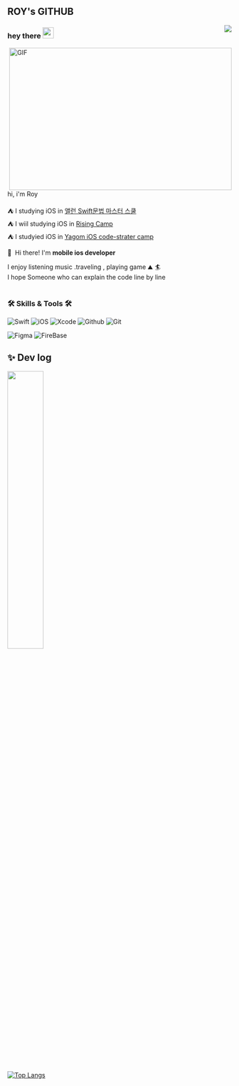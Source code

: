 ## ROY's GITHUB
<img src="https://komarev.com/ghpvc/?username=Roy-wonji&amp;&amp;style=flat-square" align="right">

### hey there <img src="https://media.giphy.com/media/hvRJCLFzcasrR4ia7z/giphy.gif" width="25px">


<img align="right" alt="GIF" src="https://i.imgur.com/3f51WN7.gif" width="500" height="320" />

hi, i'm Roy </br>

⛺️ I studying iOS in [앨런 Swift문법 마스터 스쿨](https://www.inflearn.com/course/%EC%8A%A4%EC%9C%84%ED%94%84%ED%8A%B8-%EB%AC%B8%EB%B2%95-%EB%A7%88%EC%8A%A4%ED%84%B0-%EC%8A%A4%EC%BF%A8#curriculum)</br>
⛺️ I  wiil studying iOS in [Rising Camp](https://risingcamp.com/)</br>
⛺️ I studyied iOS in [Yagom iOS code-strater camp ](https://www.yagom-academy.kr/camp/code-starter)



<p>
  👋&nbsp; Hi there! I'm <b>mobile ios developer</b><br/>
 
  I enjoy listening music .traveling , playing game  ⛰ 🏄<br/>
  I hope  Someone who can explain the code line by line <br/><br/>
</p>

### 🛠 Skills & Tools 🛠
<p> 
</p>

   ![Swift](https://img.shields.io/badge/Swift-ff5d24?style=for-the-badge&logo=Swift&logoColor=white) ![iOS](https://img.shields.io/badge/iOS-222222?style=for-the-badge&logo=Apple&logoColor=white) ![Xcode](https://img.shields.io/badge/XCode-147EFB?style=for-the-badge&logo=xcode&logoColor=white) ![Github](https://img.shields.io/badge/GitHub-3A3845?style=for-the-badge&logo=github&logoColor=white) ![Git](https://img.shields.io/badge/Git-FF6B6B?style=for-the-badge&logo=Git&logoColor=white)  
   
 ![Figma](https://img.shields.io/badge/Figma-8479E1?style=for-the-badge&logo=figma&logoColor=white) ![FireBase](https://img.shields.io/badge/firebase-FFCA28?style=for-the-badge&logo=firebase&logoColor=white)
  
 <h2 > ✨ Dev log </h2>
 <p>
 <img align="center" width="40%" src="https://github-readme-stats.vercel.app/api?username=Roy-wonji&&count_private=true&custom_title=Roy's&nbsp;github&nbsp;👀&bg_color=30,92a8d1,f7cac9&title_color=fff&text_color=fff"/>
  
  
<!--   ![Roy's GitHub stats](https://github-readme-stats.vercel.app/api?username=Roy-wonji&&count_private=true&custom_title=Roy's&nbsp;github&nbsp;👀&bg_color=30,92a8d1,f7cac9&title_color=fff&text_color=fff)  -->
  
  [![Top Langs](https://github-readme-stats.vercel.app/api/top-langs/?username=Roy-wonji&layout=compact&custom_title=My&nbsp;Language&nbsp;⌨️&bg_color=30,f7cac9,92a8d1&title_color=fff&text_color=fff)](https://github.com/anuraghazra/github-readme-stats)
  


  
<!--
**suhwj/suhwj** is a ✨ _special_ ✨ repository because its `README.md` (this file) appears on your GitHub profile.

Here are some ideas to get you started:

- 🔭 I’m currently working on ...
- 🌱 I’m currently learning ...
- 👯 I’m looking to collaborate on ...
- 🤔 I’m looking for help with ...
- 💬 Ask me about ...
- 📫 How to reach me: ...
- 😄 Pronouns: ...
- ⚡ Fun fact: ...
-->
